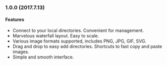 ### 1.0.0 (2017.7.13)

#### Features
- Connect to your local directories. Convenient for management.
- Marvelous waterfall layout. Easy to scale.
- Various image formats supported, includes PNG, JPG, GIF, SVG.
- Drag and drop to easy add directories. Shortcuts to fast copy and paste images.
- Simple and smooth interface. 
